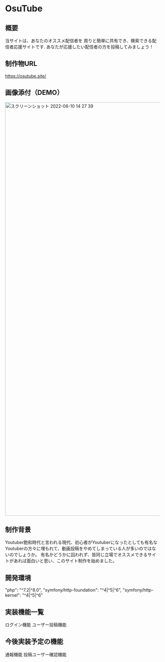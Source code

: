 # OsuTube

## 概要 
当サイトは、あなたのオススメ配信者を 周りと簡単に共有でき、検索できる配信者応援サイトです. あなたが応援したい配信者の方を投稿してみましょう！

## 制作物URL 
https://osutube.site/

## 画像添付（DEMO）
<img width="1345" alt="スクリーンショット 2022-06-10 14 27 39" src="https://user-images.githubusercontent.com/97378465/172996727-65d4495e-4b83-40c2-bc58-eb0c38ebc909.png">

## 制作背景 
Youtuber飽和時代と言われる現代、初心者がYoutuberになったとしても有名なYoutuberの方々に埋もれて、動画投稿をやめてしまっている人が多いのではないのでしょうか。 有名かどうかに囚われず、皆同じ立場でオススメできるサイトがあれば面白いと思い、このサイト制作を始めました。

## 開発環境 
"php": "^7.2|^8.0",
"symfony/http-foundation": "^4|^5|^6",
"symfony/http-kernel": "^4|^5|^6"

## 実装機能一覧 
ログイン機能 
ユーザー投稿機能

## 今後実装予定の機能 
通報機能 
投稿ユーザー確認機能

